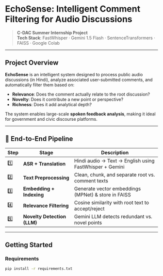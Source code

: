 #  EchoSense: Intelligent Comment Filtering for Audio Discussions

>  **C-DAC Summer Internship Project**   
>  **Tech Stack**: FastWhisper · Gemini 1.5 Flash · SentenceTransformers · FAISS · Google Colab

---

##  Project Overview

**EchoSense** is an intelligent system designed to process public audio discussions (in Hindi), analyze associated user-submitted comments, and automatically filter them based on:

-  **Relevance**: Does the comment actually relate to the root discussion?
-  **Novelty**: Does it contribute a new point or perspective?
-  **Richness**: Does it add analytical depth?

The system enables large-scale **spoken feedback analysis**, making it ideal for government and civic discourse platforms.

---

## 🔁 End-to-End Pipeline

| Step | Stage                       | Description |
|------|-----------------------------|-------------|
| 1️⃣   | **ASR + Translation**       | Hindi audio → Text → English using FastWhisper + Gemini |
| 2️⃣   | **Text Preprocessing**      | Clean, chunk, and separate root vs. comment texts |
| 3️⃣   | **Embedding + Indexing**    | Generate vector embeddings (MPNet) & store in FAISS |
| 4️⃣   | **Relevance Filtering**     | Cosine similarity with root text to accept/reject |
| 5️⃣   | **Novelty Detection (LLM)** | Gemini LLM detects redundant vs. novel points |

---

##  Getting Started

###  Requirements

```bash
pip install -r requirements.txt
